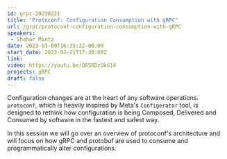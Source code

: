 ```yaml
---
id: grpc-20230221
title: "Protoconf: Configuration Consumption with gRPC" 
url: /grpc/protoconf-configuration-consumption-with-gRPC
speakers:
 - Shahar Mintz
date: 2023-03-09T16:35:22-06:00
start_date: 2023-02-21T17:30:00Z
link:  
video: https://youtu.be/Q6S6DzQkU14
projects: gRPC 
draft: false
---
```


Configuration changes are at the heart of any software operations. `protoconf`, which is heavily inspired by Meta's `Configerator` tool, is designed to rethink how configuration is being Composed, Delivered and Consumed by software in the fastest and safest way.

In this session we will go over an overview of protoconf's architecture and will focus on how gRPC and protobuf are used to consume and programmatically alter configurations.

